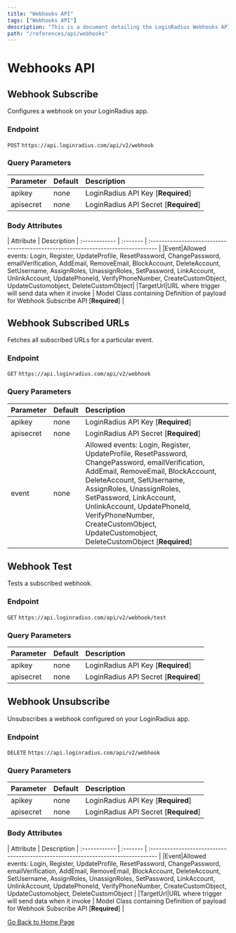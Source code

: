 ```yaml
---
title: "Webhooks API"
tags: ["Webhooks API"]
description: "This is a document detailing the LoginRadius Webhooks APIs."
path: "/references/api/webhooks"
---
```


# Webhooks API

## Webhook Subscribe

  Configures a webhook on your LoginRadius app.

  ### Endpoint
  `POST` `https://api.loginradius.com/api/v2/webhook`

  ### Query Parameters
  | Parameter    | Default | Description |
  | :------------ | :------- | :-------------------------------------------------------------------------------- |
  | apikey | none | LoginRadius API Key [**Required**] |
  | apisecret | none | LoginRadius API Secret [**Required**] |

  ### Body Attributes
  | Attribute | Description 
  | :------------ | :------- | :-------------------------------------------------------------------------------- | 
  |Event|Allowed events: Login, Register, UpdateProfile, ResetPassword, ChangePassword, emailVerification, AddEmail, RemoveEmail, BlockAccount, DeleteAccount, SetUsername, AssignRoles, UnassignRoles, SetPassword, LinkAccount, UnlinkAccount, UpdatePhoneId, VerifyPhoneNumber, CreateCustomObject, UpdateCustomobject, DeleteCustomObject|
  |TargetUrl|URL where trigger will send data when it invoke | Model Class containing Definition of payload for Webhook Subscribe API [**Required**] |

## Webhook Subscribed URLs

  Fetches all subscribed URLs for a particular event.

  ### Endpoint
  `GET` `https://api.loginradius.com/api/v2/webhook`

  ### Query Parameters
  | Parameter    | Default | Description |
  | :------------ | :------- | :-------------------------------------------------------------------------------- |
  | apikey | none | LoginRadius API Key [**Required**] |
  | apisecret | none | LoginRadius API Secret [**Required**] |
  | event | none | Allowed events: Login, Register, UpdateProfile, ResetPassword, ChangePassword, emailVerification, AddEmail, RemoveEmail, BlockAccount, DeleteAccount, SetUsername, AssignRoles, UnassignRoles, SetPassword, LinkAccount, UnlinkAccount, UpdatePhoneId, VerifyPhoneNumber, CreateCustomObject, UpdateCustomobject, DeleteCustomObject [**Required**] |
 
## Webhook Test

  Tests a subscribed webhook.

  ### Endpoint
  `GET` `https://api.loginradius.com/api/v2/webhook/test`

  ### Query Parameters
  | Parameter    | Default | Description |
  | :------------ | :------- | :-------------------------------------------------------------------------------- |
  | apikey | none | LoginRadius API Key [**Required**] |
  | apisecret | none | LoginRadius API Secret [**Required**] |
 
## Webhook Unsubscribe

  Unsubscribes a webhook configured on your LoginRadius app.

  ### Endpoint
  `DELETE` `https://api.loginradius.com/api/v2/webhook`

  ### Query Parameters
  | Parameter    | Default | Description |
  | :------------ | :------- | :-------------------------------------------------------------------------------- |
  | apikey | none | LoginRadius API Key [**Required**] |
  | apisecret | none | LoginRadius API Secret [**Required**] |

  ### Body Attributes
  | Attribute | Description 
  | :------------ | :------- | :-------------------------------------------------------------------------------- | 
  |Event|Allowed events: Login, Register, UpdateProfile, ResetPassword, ChangePassword, emailVerification, AddEmail, RemoveEmail, BlockAccount, DeleteAccount, SetUsername, AssignRoles, UnassignRoles, SetPassword, LinkAccount, UnlinkAccount, UpdatePhoneId, VerifyPhoneNumber, CreateCustomObject, UpdateCustomobject, DeleteCustomObject |
  |TargetUrl|URL where trigger will send data when it invoke | Model Class containing Definition of payload for Webhook Subscribe API [**Required**] |

[Go Back to Home Page](/)
